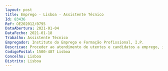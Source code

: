 ```yaml
--- 
layout: post
title: Emprego - Lisboa - Assistente Técnico
Id: 83436
Ref: OE202012/0795
DataAbertura: 2021-01-04
DataFecho: 2021-01-18
Trabalho: Assistente Técnico
Empregador: Instituto do Emprego e Formação Profissional, I.P.
Descricao: Proceder ao atendimento de utentes e candidatos a emprego, incluindo as atividades de BackOffice administrativas.
CodigoPostal: 1500-487 Lisboa
Concelho: Lisboa
Distrito: Lisboa
--- 
```

